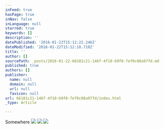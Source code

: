 ```yaml
---
inFeed: true
hasPage: true
inNav: false
inLanguage: null
starred: true
keywords: []
description: ''
datePublished: '2016-01-22T15:12:22.246Z'
dateModified: '2016-01-22T15:12:18.718Z'
title: ''
author: []
sourcePath: _posts/2016-01-22-66181c21-146f-4f10-b9f0-7ef0c08a97fd.md
published: true
authors: []
publisher:
  name: null
  domain: null
  url: null
  favicon: null
url: 66181c21-146f-4f10-b9f0-7ef0c08a97fd/index.html
_type: Article

---
```

Somewhere
![](https://s3-us-west-2.amazonaws.com/the-grid-img/p/3c76a20a0279bafac98b3df9dbaba8a7b04fef40.jpg)
![](https://s3-us-west-2.amazonaws.com/the-grid-img/p/f3367ad00d1c0edbf52e6cca669674bd58b7b21f.jpg)
![](https://s3-us-west-2.amazonaws.com/the-grid-img/p/86ba96ddc623923dee4eafe336b2a3e7ef310d92.jpg)